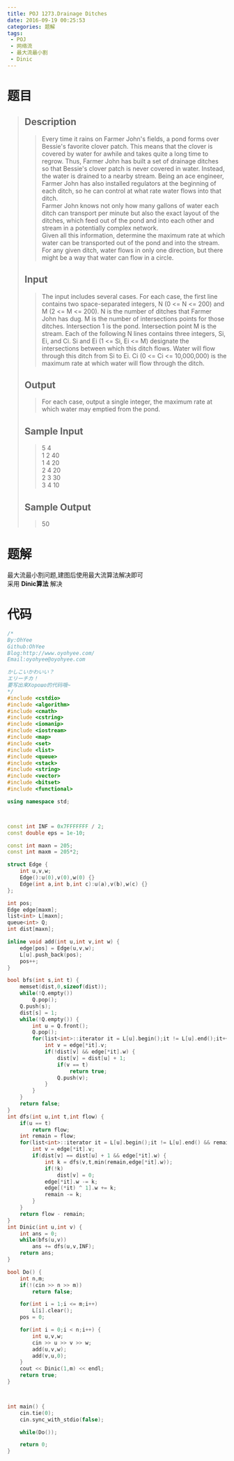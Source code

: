 ```yaml
---
title: POJ 1273.Drainage Ditches
date: 2016-09-19 00:25:53
categories: 题解
tags: 
 - POJ
 - 网络流
 - 最大流最小割
 - Dinic
---
```

# 题目
> 
> ## Description  
>> Every time it rains on Farmer John's fields, a pond forms over Bessie's favorite clover patch. This means that the clover is covered by water for awhile and takes quite a long time to regrow. Thus, Farmer John has built a set of drainage ditches so that Bessie's clover patch is never covered in water. Instead, the water is drained to a nearby stream. Being an ace engineer, Farmer John has also installed regulators at the beginning of each ditch, so he can control at what rate water flows into that ditch.   
>> Farmer John knows not only how many gallons of water each ditch can transport per minute but also the exact layout of the ditches, which feed out of the pond and into each other and stream in a potentially complex network.   
>> Given all this information, determine the maximum rate at which water can be transported out of the pond and into the stream. For any given ditch, water flows in only one direction, but there might be a way that water can flow in a circle.   
>> <!--more-->  
> 
> ## Input  
>> The input includes several cases. For each case, the first line contains two space-separated integers, N (0 <= N <= 200) and M (2 <= M <= 200). N is the number of ditches that Farmer John has dug. M is the number of intersections points for those ditches. Intersection 1 is the pond. Intersection point M is the stream. Each of the following N lines contains three integers, Si, Ei, and Ci. Si and Ei (1 <= Si, Ei <= M) designate the intersections between which this ditch flows. Water will flow through this ditch from Si to Ei. Ci (0 <= Ci <= 10,000,000) is the maximum rate at which water will flow through the ditch.  
> 
> ## Output  
>> For each case, output a single integer, the maximum rate at which water may emptied from the pond.  
> 
> ## Sample Input  
>> 5 4  
>> 1 2 40  
>> 1 4 20  
>> 2 4 20  
>> 2 3 30  
>> 3 4 10  
> 
> ## Sample Output  
>> 50  


# 题解
最大流最小割问题,建图后使用最大流算法解决即可  
采用 **Dinic算法** 解决  

# 代码
```cpp Drainage Ditches https://github.com/OhYee/ACM.github.io/blob/master/POJ/1273.%44%72%61%69%6E%61%67%65%20%44%69%74%63%68%65%73.cpp 代码备份
/*
By:OhYee
Github:OhYee
Blog:http://www.oyohyee.com/
Email:oyohyee@oyohyee.com

かしこいかわいい？
エリーチカ！
要写出来Хорошо的代码哦~
*/
#include <cstdio>
#include <algorithm>
#include <cmath>
#include <cstring>
#include <iomanip>
#include <iostream>
#include <map>
#include <set>
#include <list>
#include <queue>
#include <stack>
#include <string>
#include <vector>
#include <bitset>
#include <functional>

using namespace std;



const int INF = 0x7FFFFFFF / 2;
const double eps = 1e-10;

const int maxn = 205;
const int maxm = 205*2;

struct Edge {
	int u,v,w;
	Edge():u(0),v(0),w(0) {}
	Edge(int a,int b,int c):u(a),v(b),w(c) {}
};

int pos;
Edge edge[maxm];
list<int> L[maxn];
queue<int> Q;
int dist[maxn];

inline void add(int u,int v,int w) {
	edge[pos] = Edge(u,v,w);
	L[u].push_back(pos);
	pos++;
}

bool bfs(int s,int t) {
	memset(dist,0,sizeof(dist));
	while(!Q.empty())
		Q.pop();
	Q.push(s);
	dist[s] = 1;
	while(!Q.empty()) {
		int u = Q.front();
		Q.pop();
		for(list<int>::iterator it = L[u].begin();it != L[u].end();it++) {
			int v = edge[*it].v;
			if(!dist[v] && edge[*it].w) {
				dist[v] = dist[u] + 1;
				if(v == t)
					return true;
				Q.push(v);
			}
		}
	}
	return false;
}
int dfs(int u,int t,int flow) {
	if(u == t)
		return flow;
	int remain = flow;
	for(list<int>::iterator it = L[u].begin();it != L[u].end() && remain;it++) {
		int v = edge[*it].v;
		if(dist[v] == dist[u] + 1 && edge[*it].w) {
			int k = dfs(v,t,min(remain,edge[*it].w));
			if(!k)
				dist[v] = 0;
			edge[*it].w -= k;
			edge[(*it) ^ 1].w += k;
			remain -= k;
		}
	}
	return flow - remain;
}
int Dinic(int u,int v) {
	int ans = 0;
	while(bfs(u,v))
		ans += dfs(u,v,INF);
	return ans;
}

bool Do() {
	int n,m;
	if(!(cin >> n >> m))
		return false;

	for(int i = 1;i <= m;i++)
		L[i].clear();
	pos = 0;

	for(int i = 0;i < n;i++) {
		int u,v,w;
		cin >> u >> v >> w;
		add(u,v,w);
		add(v,u,0);
	}
	cout << Dinic(1,m) << endl;
	return true;
}



int main() {
	cin.tie(0);
	cin.sync_with_stdio(false);

	while(Do());

	return 0;
}
```